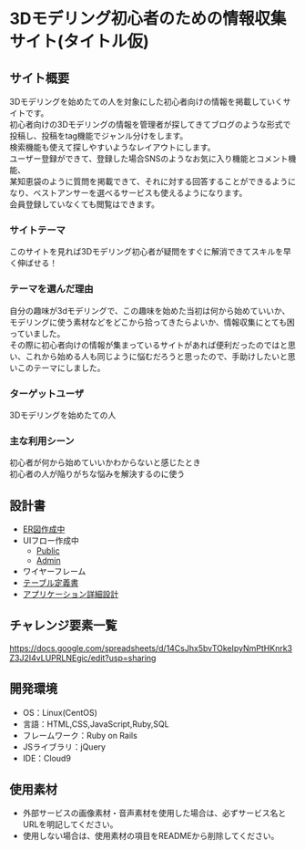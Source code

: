 # 3Dモデリング初心者のための情報収集サイト(タイトル仮)

## サイト概要
3Dモデリングを始めたての人を対象にした初心者向けの情報を掲載していくサイトです。<br>
初心者向けの3Dモデリングの情報を管理者が探してきてブログのような形式で投稿し、投稿をtag機能でジャンル分けをします。<br>
検索機能も使えて探しやすいようなレイアウトにします。<br>
ユーザー登録ができて、登録した場合SNSのようなお気に入り機能とコメント機能、<br>
某知恵袋のように質問を掲載できて、それに対する回答することができるようになり、ベストアンサーを選べるサービスも使えるようになります。<br>
会員登録していなくても閲覧はできます。<br>

### サイトテーマ
このサイトを見れば3Dモデリング初心者が疑問をすぐに解消できてスキルを早く伸ばせる！

### テーマを選んだ理由
自分の趣味が3dモデリングで、この趣味を始めた当初は何から始めていいか、モデリングに使う素材などをどこから拾ってきたらよいか、情報収集にとても困っていました。<br>
その際に初心者向けの情報が集まっているサイトがあれば便利だったのではと思い、これから始める人も同じように悩むだろうと思ったので、手助けしたいと思いこのテーマにしました。

### ターゲットユーザ
3Dモデリングを始めたての人

### 主な利用シーン
初心者が何から始めていいかわからないと感じたとき<br>
初心者の人が陥りがちな悩みを解決するのに使う

## 設計書
- [ER図作成中](https://drive.google.com/file/d/1gWoKV8tySktG5K9Caq9HRTsEksnhW9-_/view?usp=sharing)
- UIフロー作成中
  - [Public](https://drive.google.com/file/d/1h78TUW68HAY3ZSD8fNO568J_HxhwtH8J/view?usp=sharing)
  - [Admin](https://drive.google.com/file/d/1gAHWLRRcV2AtNEknCtI-OZC9kKT5ATnX/view?usp=sharing)
- ワイヤーフレーム
- [テーブル定義書](https://docs.google.com/spreadsheets/d/1XW5yC0PFBmDAu074LPB7FJQHV0s242sRNZ1JJtmFBUo/edit?usp=sharing)
- [アプリケーション詳細設計](https://docs.google.com/spreadsheets/d/1iAW1Tyc3nCKNrcMuvrBqSmqN2YVBKPVbHEBltnKUPFE/edit?usp=sharing)

## チャレンジ要素一覧
https://docs.google.com/spreadsheets/d/14CsJhx5bvTOkeIpyNmPtHKnrk3Z3J2I4vLUPRLNEgic/edit?usp=sharing

## 開発環境
- OS：Linux(CentOS)
- 言語：HTML,CSS,JavaScript,Ruby,SQL
- フレームワーク：Ruby on Rails
- JSライブラリ：jQuery
- IDE：Cloud9

## 使用素材
- 外部サービスの画像素材・音声素材を使用した場合は、必ずサービス名とURLを明記してください。
- 使用しない場合は、使用素材の項目をREADMEから削除してください。
